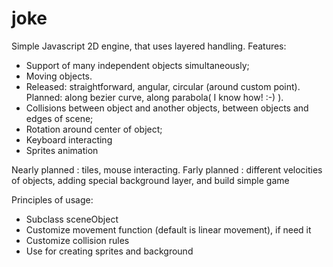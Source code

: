 joke
====

Simple Javascript 2D engine, that uses layered handling. 
Features:
* Support of many independent objects  simultaneously;
* Moving objects.
*  Released: straightforward, angular, circular (around custom point).
  Planned: along bezier curve, along parabola( I know how! :-) ).
* Collisions between object and another objects, between objects and edges of scene;
* Rotation around center of object;
* Keyboard interacting
* Sprites animation

Nearly planned : tiles, mouse  interacting. 
Farly planned : different velocities of objects, adding special background layer, and build simple game

Principles of usage:
 * Subclass sceneObject 
 * Customize movement  function (default is linear movement), if need it
 * Customize collision rules
 * Use for creating sprites and background

